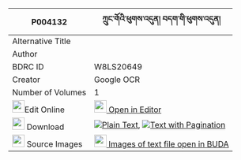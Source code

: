 |P004132|ཀྲུང་གོའི་ཕུགས་འདུན། བདག་གི་ཕུགས་འདུན། 
| --- | --- 
|Alternative Title |
|Author | 
|BDRC ID | W8LS20649
|Creator | Google OCR
|Number of Volumes| 1
|<img width="25" src="https://img.icons8.com/color/25/000000/edit-property.png">Edit Online| [<img width="25" src="https://avatars.githubusercontent.com/u/45091458?s=200&v=4"> Open in Editor](http://editor.openpecha.org/P004132)
|<img width="25" src="https://img.icons8.com/fluent/48/000000/download-2.png"/>  Download | [![](https://img.icons8.com/color/20/000000/txt.png)Plain Text](https://github.com/Openpecha/P004132/releases/download/v1/trung_go_i_pukdun_dak_gi_pukdu_plain_P004132.zip), [![](https://img.icons8.com/color/20/000000/txt.png)Text with Pagination](https://github.com/Openpecha/P004132/releases/download/v1/trung_go_i_pukdun_dak_gi_pukdu_pages_P004132.zip)
|<img width="25" src="https://img.icons8.com/plasticine/100/000000/pictures-folder.png"/>  Source Images | [<img width="25" src="https://library.bdrc.io/icons/BUDA-small.svg"> Images of text file open in BUDA](https://library.bdrc.io/show/bdr:W8LS20649)